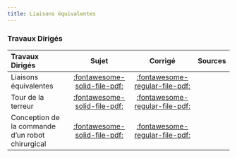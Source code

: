 ```yaml
---
title: Liaisons équivalentes 
---
```


### Travaux Dirigés 
 
| Travaux Dirigés | Sujet | Corrigé | Sources  | 
| :-------------- | :---: | :-----: | :------: | 
| Liaisons équivalentes | [:fontawesome-solid-file-pdf:](http://xpessoles-cpge.fr/pdf/Cy_06_01_Application_01_Sujet.pdf) | [:fontawesome-regular-file-pdf:](http://xpessoles-cpge.fr/pdf/Cy_06_01_Application_01_Corrige.pdf) | 
| Tour de la terreur | [:fontawesome-solid-file-pdf:](http://xpessoles-cpge.fr/pdf/Cy_06_01_Application_02_Terreur_Sujet.pdf) | [:fontawesome-regular-file-pdf:](http://xpessoles-cpge.fr/pdf/Cy_06_01_Application_02_Terreur_Corrige.pdf) | 
| Conception de la commande d’un robot chirurgical | [:fontawesome-solid-file-pdf:](http://xpessoles-cpge.fr/pdf/Cy_06_01_TD_01_RobotChirurgical_Sujet.pdf) | [:fontawesome-regular-file-pdf:](http://xpessoles-cpge.fr/pdf/Cy_06_01_TD_01_RobotChirurgical_Corrige.pdf) | 


